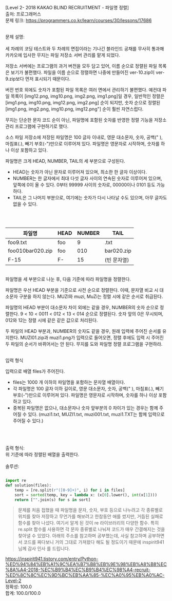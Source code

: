 [Level 2- 2018 KAKAO BLIND RECRUITMENT - 파일명 정렬] </br>
출처: 프로그래머스 </br>
문제 링크: <https://programmers.co.kr/learn/courses/30/lessons/17686> </br>

</br>
문제 설명:
</br>
</br>
세 차례의 코딩 테스트와 두 차례의 면접이라는 기나긴 블라인드 공채를 무사히 통과해 카카오에 입사한 무지는 파일 저장소 서버 관리를 맡게 되었다.

저장소 서버에는 프로그램의 과거 버전을 모두 담고 있어, 이름 순으로 정렬된 파일 목록은 보기가 불편했다. 파일을 이름 순으로 정렬하면 나중에 만들어진 ver-10.zip이 ver-9.zip보다 먼저 표시되기 때문이다.

버전 번호 외에도 숫자가 포함된 파일 목록은 여러 면에서 관리하기 불편했다. 예컨대 파일 목록이 [img12.png, img10.png, img2.png, img1.png]일 경우, 일반적인 정렬은 [img1.png, img10.png, img12.png, img2.png] 순이 되지만, 숫자 순으로 정렬된 [img1.png, img2.png, img10.png, img12.png"] 순이 훨씬 자연스럽다.

무지는 단순한 문자 코드 순이 아닌, 파일명에 포함된 숫자를 반영한 정렬 기능을 저장소 관리 프로그램에 구현하기로 했다.

소스 파일 저장소에 저장된 파일명은 100 글자 이내로, 영문 대소문자, 숫자, 공백(" ), 마침표(.), 빼기 부호(-")만으로 이루어져 있다. 파일명은 영문자로 시작하며, 숫자를 하나 이상 포함하고 있다.

파일명은 크게 HEAD, NUMBER, TAIL의 세 부분으로 구성된다.

- HEAD는 숫자가 아닌 문자로 이루어져 있으며, 최소한 한 글자 이상이다.
- NUMBER는 한 글자에서 최대 다섯 글자 사이의 연속된 숫자로 이루어져 있으며, 앞쪽에 0이 올 수 있다. 0부터 99999 사이의 숫자로, 00000이나 0101 등도 가능하다.
- TAIL은 그 나머지 부분으로, 여기에는 숫자가 다시 나타날 수도 있으며, 아무 글자도 없을 수 있다.

</br>
</br>


|파일명	|HEAD	|NUMBER	|TAIL|
|------|-----|-------|-----|
|foo9.txt	|foo|	9	|.txt|
|foo010bar020.zip|	foo	|010	|bar020.zip|
|F-15	|F-	|15	|(빈 문자열)|

</br>
파일명을 세 부분으로 나눈 후, 다음 기준에 따라 파일명을 정렬한다.

파일명은 우선 HEAD 부분을 기준으로 사전 순으로 정렬한다. 이때, 문자열 비교 시 대소문자 구분을 하지 않는다. MUZI와 muzi, MuZi는 정렬 시에 같은 순서로 취급된다.

파일명의 HEAD 부분이 대소문자 차이 외에는 같을 경우, NUMBER의 숫자 순으로 정렬한다. 9 < 10 < 0011 < 012 < 13 < 014 순으로 정렬된다. 숫자 앞의 0은 무시되며, 012와 12는 정렬 시에 같은 같은 값으로 처리된다.

두 파일의 HEAD 부분과, NUMBER의 숫자도 같을 경우, 원래 입력에 주어진 순서를 유지한다. MUZI01.zip과 muzi1.png가 입력으로 들어오면, 정렬 후에도 입력 시 주어진 두 파일의 순서가 바뀌어서는 안 된다.
무지를 도와 파일명 정렬 프로그램을 구현하라.


</br>
입력 형식 </br>

입력으로 배열 files가 주어진다.

- files는 1000 개 이하의 파일명을 포함하는 문자열 배열이다.
- 각 파일명은 100 글자 이하 길이로, 영문 대소문자, 숫자, 공백(" ), 마침표(.), 빼기 부호(-")만으로 이루어져 있다. 파일명은 영문자로 시작하며, 숫자를 하나 이상 포함하고 있다.
- 중복된 파일명은 없으나, 대소문자나 숫자 앞부분의 0 차이가 있는 경우는 함께 주어질 수 있다. (muzi1.txt, MUZI1.txt, muzi001.txt, muzi1.TXT는 함께 입력으로 주어질 수 있다.)

</br>
</br>
</br>
출력 형식:</br>
위 기준에 따라 정렬된 배열을 출력한다.</br>
</br>
솔루션: </br>

```python

import re
def solution(files):
    temp = [re.split(r"([0-9]+)", i) for i in files]
    sort = sorted(temp, key = lambda x: (x[0].lower(), int(x[1])))
    return ["".join(s) for s in sort]
```

> 문제를 처음 접했을 때 파일명을 문자, 숫자, 부호 등으로 나누려고 각 종류별로 위치를 찾아 저장하고 무언가를 해보려고 한참동안 애를 썼지만, 거듭된 실패로 함수를 
  찾아 나섰다. 여기서 알게 된 것이 re 라이브러리의 다양한 함수. 특히 re.split 함수를 사용하면 각 문자 종류별로 나눠져 코드가 매우 간결해지는 것을 찾아낼 
  수 있었다. 아래의 주소를 참고하며 공부했는데, 사실 참고하며 공부하면서 코드를 짜다보니 거의 그대로 가져왔다 해도 될 정도이기 때문에 inspirit941님께 감사 인사
  를 드립니다. 
  
  <https://inspirit941.tistory.com/entry/Python-%ED%94%84%EB%A1%9C%EA%B7%B8%EB%9E%98%EB%A8%B8%EC%8A%A4-2018-%EC%B9%B4%EC%B9%B4%EC%98%A4-recruit-%ED%8C%8C%EC%9D%BC%EB%AA%85-%EC%A0%95%EB%A0%AC-Level-2>
</br>
정확성: 100.0</br>
합계: 100.0/100.0

